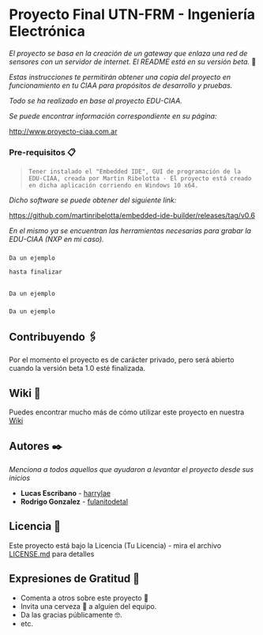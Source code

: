 ﻿# Proyecto Final UTN-FRM - Ingeniería Electrónica

_El proyecto se basa en la creación de un gateway que enlaza una red de sensores con un servidor de internet. El README está en su versión beta._ 🚀

_Estas instrucciones te permitirán obtener una copia del proyecto en funcionamiento en tu CIAA para propósitos de desarrollo y pruebas._

*Todo se ha realizado en base al proyecto EDU-CIAA.*

*Se puede encontrar información correspondiente en su página:*

http://www.proyecto-ciaa.com.ar


### Pre-requisitos 📋

> ```
> Tener instalado el "Embedded IDE", GUI de programación de la EDU-CIAA, creada por Martin Ribelotta - El proyecto está creado en dicha aplicación corriendo en Windows 10 x64.
> ```
>

*Dicho software se puede obtener del siguiente link:*

https://github.com/martinribelotta/embedded-ide-builder/releases/tag/v0.6

*En el mismo ya se encuentran las herramientas necesarias para grabar la EDU-CIAA (NXP en mi caso).*

### <!--Instalación 🔧-->

<!--_Una serie de ejemplos paso a paso que te dice lo que debes ejecutar para tener un entorno de desarrollo ejecutandose_-->

<!--_Dí cómo será ese paso_-->

```
Da un ejemplo
```

<!--_Y repite_-->

```
hasta finalizar
```

<!--_Finaliza con un ejemplo de cómo obtener datos del sistema o como usarlos para una pequeña demo_-->

## <!--Ejecutando las pruebas ⚙️-->

<!--_Explica como ejecutar las pruebas automatizadas para este sistema_-->

### <!--Analice las pruebas end-to-end 🔩-->

<!--_Explica que verifican estas pruebas y por qué_-->

```
Da un ejemplo
```

### <!--Y las pruebas de estilo de codificación ⌨️-->

<!--_Explica que verifican estas pruebas y por qué_-->

```
Da un ejemplo
```

## <!--Deployment 📦-->

<!--_Agrega notas adicionales sobre como hacer deploy_-->

## <!--Construido con 🛠️-->

<!--_[CIAA Embedded IDE](https://github.com/martinribelotta/embedded-ide-builder/releases/tag/v0.6) - El IDE de programación utilizado.-->

## Contribuyendo 🖇️

Por el momento el proyecto es de carácter privado, pero será abierto cuando la versión beta 1.0 esté finalizada.

## Wiki 📖

Puedes encontrar mucho más de cómo utilizar este proyecto en nuestra [Wiki](https://github.com/tu/proyecto/wiki)

## Autores ✒️

_Menciona a todos aquellos que ayudaron a levantar el proyecto desde sus inicios_

* **Lucas Escribano** - [harrylae](https://github.com/harrylae)
* **Rodrigo Gonzalez** - [fulanitodetal](#fulanito-de-tal)

## Licencia 📄

Este proyecto está bajo la Licencia (Tu Licencia) - mira el archivo [LICENSE.md](LICENSE.md) para detalles

## Expresiones de Gratitud 🎁

* Comenta a otros sobre este proyecto 📢
* Invita una cerveza 🍺 a alguien del equipo. 
* Da las gracias públicamente 🤓.
* etc.


